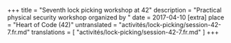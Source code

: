 +++
title = "Seventh lock picking workshop at 42"
description = "Practical physical security workshop organized by "
date = 2017-04-10
[extra]
place = "Heart of Code (42)"
untranslated = "activités/lock-picking/session-42-7.fr.md"
translations = [
    "activités/lock-picking/session-42-7.fr.md"
]
+++
